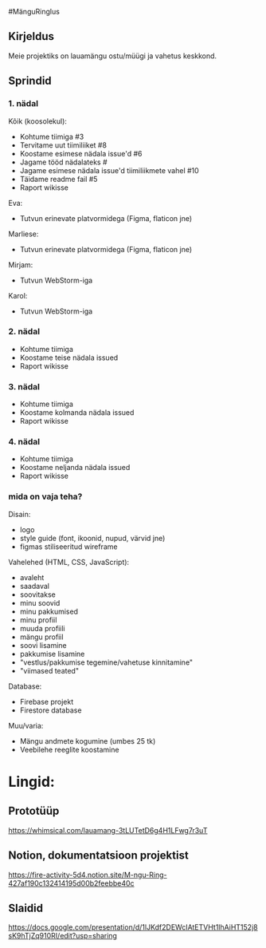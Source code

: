 #MänguRinglus

## Kirjeldus
Meie projektiks on lauamängu ostu/müügi ja vahetus keskkond.

## Sprindid
### 1. nädal

Kõik (koosolekul):
* Kohtume tiimiga #3 
* Tervitame uut tiimiliiket #8 
* Koostame esimese nädala issue'd #6 
* Jagame tööd nädalateks #
* Jagame esimese nädala issue'd tiimiliikmete vahel #10
* Täidame readme fail #5
* Raport wikisse 

Eva:
* Tutvun erinevate platvormidega (Figma, flaticon jne)

Marliese:
* Tutvun erinevate platvormidega (Figma, flaticon jne)

Mirjam:
* Tutvun WebStorm-iga

Karol:
* Tutvun WebStorm-iga

### 2. nädal
* Kohtume tiimiga
* Koostame teise nädala issued
* Raport wikisse 

### 3. nädal
* Kohtume tiimiga
* Koostame kolmanda nädala issued
* Raport wikisse 
### 4. nädal
* Kohtume tiimiga
* Koostame neljanda nädala issued
* Raport wikisse 

### mida on vaja teha?
Disain:
* logo
* style guide (font, ikoonid, nupud, värvid jne)
* figmas stiliseeritud wireframe

Vahelehed (HTML, CSS, JavaScript):
* avaleht
* saadaval
* soovitakse
* minu soovid
* minu pakkumised
* minu profiil
* muuda profiili
* mängu profiil 
* soovi lisamine
* pakkumise lisamine
* "vestlus/pakkumise tegemine/vahetuse kinnitamine"
* "viimased teated"

Database:
* Firebase projekt
* Firestore database

Muu/varia:
* Mängu andmete kogumine (umbes 25 tk)
* Veebilehe reeglite koostamine

# Lingid:
## Prototüüp
https://whimsical.com/lauamang-3tLUTetD6g4H1LFwg7r3uT
## Notion, dokumentatsioon projektist
https://fire-activity-5d4.notion.site/M-ngu-Ring-427af190c132414195d00b2feebbe40c
## Slaidid
https://docs.google.com/presentation/d/1lJKdf2DEWcIAtETVHt1lhAiHT152j8sK9hTjZq910RI/edit?usp=sharing
